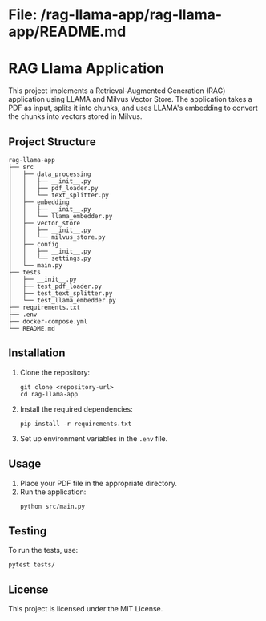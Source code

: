# File: /rag-llama-app/rag-llama-app/README.md

# RAG Llama Application

This project implements a Retrieval-Augmented Generation (RAG) application using LLAMA and Milvus Vector Store. The application takes a PDF as input, splits it into chunks, and uses LLAMA's embedding to convert the chunks into vectors stored in Milvus.

## Project Structure

```
rag-llama-app
├── src
│   ├── data_processing
│   │   ├── __init__.py
│   │   ├── pdf_loader.py
│   │   └── text_splitter.py
│   ├── embedding
│   │   ├── __init__.py
│   │   └── llama_embedder.py
│   ├── vector_store
│   │   ├── __init__.py
│   │   └── milvus_store.py
│   ├── config
│   │   ├── __init__.py
│   │   └── settings.py
│   └── main.py
├── tests
│   ├── __init__.py
│   ├── test_pdf_loader.py
│   ├── test_text_splitter.py
│   └── test_llama_embedder.py
├── requirements.txt
├── .env
├── docker-compose.yml
└── README.md
```

## Installation

1. Clone the repository:
   ```
   git clone <repository-url>
   cd rag-llama-app
   ```

2. Install the required dependencies:
   ```
   pip install -r requirements.txt
   ```

3. Set up environment variables in the `.env` file.

## Usage

1. Place your PDF file in the appropriate directory.
2. Run the application:
   ```
   python src/main.py
   ```

## Testing

To run the tests, use:
```
pytest tests/
```

## License

This project is licensed under the MIT License.